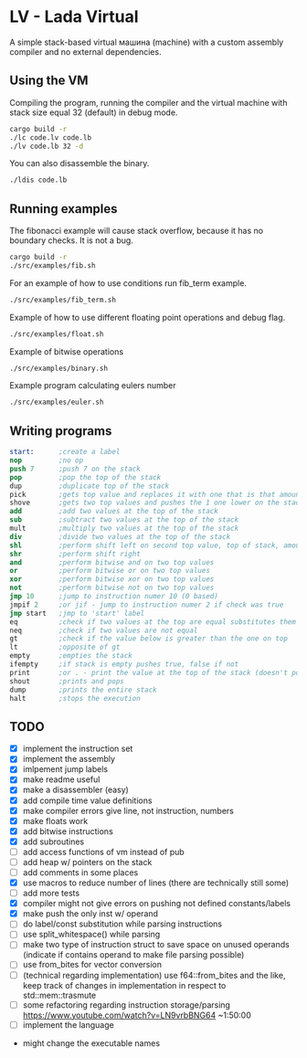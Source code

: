 # LV - Lada Virtual
A simple stack-based virtual машина (machine) with a custom assembly compiler and no external dependencies.

## Using the VM
Compiling the program, running the compiler and the virtual machine with stack size equal 32 (default) in debug mode.

``` sh
cargo build -r
./lc code.lv code.lb
./lv code.lb 32 -d
```

You can also disassemble the binary.
```sh
./ldis code.lb
```

## Running examples
The fibonacci example will cause stack overflow, because it has no boundary checks. It is not a bug.
```sh
cargo build -r
./src/examples/fib.sh
```

For an example of how to use conditions run fib_term example.
```sh
./src/examples/fib_term.sh
```

Example of how to use different floating point operations and debug flag.
```sh
./src/examples/float.sh
```

Example of bitwise operations
```sh
./src/examples/binary.sh
```

Example program calculating eulers number
```sh
./src/examples/euler.sh
```

## Writing programs
``` nasm
start:      ;create a label
nop         ;no op
push 7      ;push 7 on the stack
pop         ;pop the top of the stack
dup         ;duplicate top of the stack
pick        ;gets top value and replaces it with one that is that amount lower in the stack
shove       ;gets two top values and pushes the 1 one lower on the stack by the amount specified by the second
add         ;add two values at the top of the stack
sub         ;subtract two values at the top of the stack
mult        ;multiply two values at the top of the stack
div         ;divide two values at the top of the stack
shl         ;perform shift left on second top value, top of stack, amount of times
shr         ;perform shift right
and         ;perform bitwise and on two top values
or          ;perform bitwise or on two top values
xor         ;perform bitwise xor on two top values
not         ;perform bitwise not on two top values
jmp 10      ;jump to instruction numer 10 (0 based)
jmpif 2     ;or jif - jump to instruction numer 2 if check was true
jmp start   ;jmp to 'start' label
eq          ;check if two values at the top are equal substitutes them with the result
neq         ;check if two values are not equal
gt          ;check if the value below is greater than the one on top
lt          ;opposite of gt
empty       ;empties the stack
ifempty     ;if stack is empty pushes true, false if not
print       ;or . - print the value at the top of the stack (doesn't pop it)
shout       ;prints and pops
dump        ;prints the entire stack
halt        ;stops the execution
```

## TODO
- [x] implement the instruction set
- [x] implement the assembly
- [x] imlpement jump labels
- [x] make readme useful
- [x] make a disassembler (easy)
- [x] add compile time value definitions
- [x] make compiler errors give line, not instruction, numbers
- [x] make floats work
- [x] add bitwise instructions
- [x] add subroutines
- [ ] add access functions of vm instead of pub
- [ ] add heap w/ pointers on the stack
- [ ] add comments in some places
- [x] use macros to reduce number of lines (there are technically still some)
- [ ] add more tests
- [x] compiler might not give errors on pushing not defined constants/labels
- [x] make push the only inst w/ operand
- [ ] do label/const substitution while parsing instructions
- [ ] use split_whitespace() while parsing
- [ ] make two type of instruction struct to save space on unused operands (indicate if contains operand to make file parsing possible)
- [ ] use from_bites for vector conversion
- [ ] (technical regarding implementation) use f64::from_bites and the like, keep track of changes in implementation in respect to std::mem::trasmute
- [ ] some refactoring regarding instruction storage/parsing https://www.youtube.com/watch?v=LN9vrbBNG64 ~1:50:00
- [ ] implement the language
- might change the executable names

